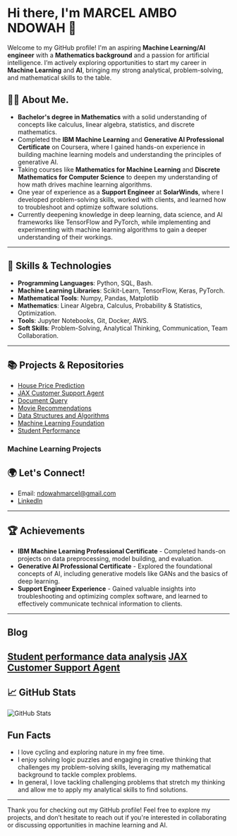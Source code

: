 # Hi there, I'm MARCEL AMBO NDOWAH 👋

Welcome to my GitHub profile! I'm an aspiring **Machine Learning/AI engineer** with a **Mathematics background** and a passion for artificial intelligence. I’m actively exploring opportunities to start my career in **Machine Learning** and **AI**, bringing my strong analytical, problem-solving, and mathematical skills to the table.

## 🧑‍💻 About Me.
+ **Bachelor's degree in Mathematics** with a solid understanding of concepts like calculus, linear algebra, statistics, and discrete mathematics.
+ Completed the **IBM Machine Learning** and **Generative AI Professional Certificate** on Coursera, where I gained hands-on experience in building machine learning models and understanding the principles of generative AI.
+ Taking courses like **Mathematics for Machine Learning** and **Discrete Mathematics for Computer Science** to deepen my understanding of how math drives machine learning algorithms.
+ One year of experience as a **Support Engineer** at **SolarWinds**, where I developed problem-solving skills, worked with clients, and learned how to troubleshoot and optimize software solutions.
+ Currently deepening knowledge in deep learning, data science, and AI frameworks like TensorFlow and PyTorch, while implementing and experimenting with machine learning algorithms to gain a deeper understanding of their workings.
---

## 🚀 Skills & Technologies
+ **Programming Languages**: Python, SQL, Bash.
+ **Machine Learning Libraries**: Scikit-Learn, TensorFlow, Keras, PyTorch.
+ **Mathematical Tools**: Numpy, Pandas, Matplotlib
+ **Mathematics**: Linear Algebra, Calculus, Probability & Statistics, Optimization.
+ **Tools**: Jupyter Notebooks, Git, Docker, AWS.
+ **Soft Skills**: Problem-Solving, Analytical Thinking, Communication, Team Collaboration.
---

## 📚 Projects & Repositories
+ [House Price Prediction](https://github.com/marcndo/ml_foundation/tree/main/SupervisedML/regression)
+ [JAX Customer Support Agent](https://www.kaggle.com/code/ndowahmarcelambo/ndowah-capstone)
+ [Document Query](https://github.com/marcndo/AskDocs)
+ [Movie Recommendations](https://github.com/marcndo/movie-recommendation)
+ [Data Structures and Algorithms](https://github.com/marcndo/algo_ds_playground)
+ [Machine Learning Foundation](https://github.com/marcndo/ml_foundation)
+ [Student Performance](https://github.com/marcndo/ML_IBM/blob/main/EDA/student_performance.ipynb)

### **Machine Learning Projects**

## 🌍 Let's Connect!
 - Email: ndowahmarcel@gmail.com
 - [LinkedIn](https://www.linkedin.com/in/marcelndowah/)
---

## 🏆 Achievements
+ **IBM Machine Learning Professional Certificate** - Completed hands-on projects on data preprocessing, model building, and evaluation.
+ **Generative AI Professional Certificate** - Explored the foundational concepts of AI, including generative models like GANs and the basics of deep learning.
+ **Support Engineer Experience** - Gained valuable insights into troubleshooting and optimizing complex software, and learned to effectively communicate technical information to clients.
---
## Blog
[Student performance data analysis](https://medium.com/@ndowahmarcel/how-lifestyle-choices-affect-student-performance-a-data-driven-analysis-a6f53c912c1a)
[JAX Customer Support Agent](https://medium.com/@ndowahmarcel/jax-documentation-assistant-how-i-built-a-genai-powered-dev-companion-5afc167a2ad3)
---

## 📈 GitHub Stats
![GitHub Stats](https://github-readme-stats.vercel.app/api?username=marcndo&show_icons=true&hide_title=true&count_private=true&hide=prs&theme=radical)

##  Fun Facts
+ I love cycling and exploring nature in my free time.
+ I enjoy solving logic puzzles and engaging in creative thinking that challenges my problem-solving skills, leveraging my mathematical background to tackle complex problems.
+ In general, I love tackling challenging problems that stretch my thinking and allow me to apply my analytical skills to find solutions.
---

Thank you for checking out my GitHub profile! Feel free to explore my projects, and don’t hesitate to reach out if you're interested in collaborating or discussing opportunities in machine learning and AI.

